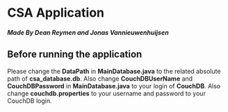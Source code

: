 # CSA Application
##### Made By Dean Reymen and Jonas Vannieuwenhuijsen

## Before running the application
Please change the **DataPath** in **MainDatabase.java** to the related absolute path of **csa_database.db**.
Also change **CouchDBUserName** and **CouchDBPassword** in **MainDatabase.java** to your login of **CouchDB**.
Also change **couchdb.properties** to your username and password to your CouchDB login.
